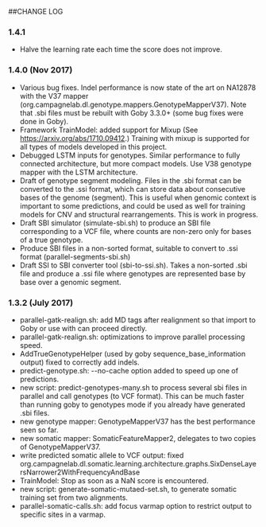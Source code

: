 ##CHANGE LOG

### 1.4.1 
 * Halve the learning rate each time the score does not improve.
 
### 1.4.0 (Nov 2017)
* Various bug fixes. Indel performance is now state of the art on NA12878 with the V37 mapper 
  (org.campagnelab.dl.genotype.mappers.GenotypeMapperV37). Note that .sbi files must be 
  rebuilt with Goby 3.3.0+ (some bug fixes were done in Goby).
* Framework TrainModel: added support for Mixup (See https://arxiv.org/abs/1710.09412.)
  Training with mixup is supported for all types of models developed in this project.
* Debugged LSTM inputs for genotypes. Similar performance to fully connected architecture,
  but more compact models. Use V38 genotype mapper with the LSTM architecture. 
* Draft of genotype segment modeling. Files in the .sbi format can be converted
  to the .ssi format, which can store data about consecutive bases of the genome (segment). 
  This is useful when genomic context is important to some predictions, and could be used 
  as well for training models for CNV and structural rearrangements. This is work in progress.
* Draft SBI simulator (simulate-sbi.sh) to produce an SBI file corresponding to a VCF file, where
  counts are non-zero only for bases of a true genotype.
* Produce SBI files in a non-sorted format, suitable to convert to .ssi format (parallel-segments-sbi.sh)
* Draft SSI to SBI converter tool (sbi-to-ssi.sh). Takes a non-sorted .sbi file and produce a .ssi file where
  genotypes are represented base by base over a genomic segment.
  
### 1.3.2 (July 2017)

* parallel-gatk-realign.sh: add MD tags after realignment so that import to Goby or use with can proceed directly.
* parallel-gatk-realign.sh: optimizations to improve parallel processing speed.
* AddTrueGenotypeHelper (used by goby sequence_base_information output) fixed to correctly add indels.
* predict-genotype.sh: --no-cache option added to speed up one of predictions.
* new script: predict-genotypes-many.sh to process several sbi files in parallel 
  and call genotypes (to VCF format). This can be much faster than running goby to genotypes mode if you already have generated .sbi files.
* new genotype mapper: GenotypeMapperV37 has the best performance seen so far.
* new somatic mapper: SomaticFeatureMapper2, delegates to two copies of GenotypeMapperV37.
* write predicted somatic allele to VCF output: fixed org.campagnelab.dl.somatic.learning.architecture.graphs.SixDenseLayersNarrower2WithFrequencyAndBase
* TrainModel: Stop as soon as a NaN score is encountered.
* new script: generate-somatic-mutaed-set.sh, to generate somatic training set from two alignments.
* parallel-somatic-calls.sh: add focus varmap option to restrict output to specific sites in a varmap.
